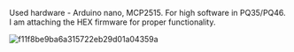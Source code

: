 Used hardware - Arduino nano, MCP2515.
For high software in PQ35/PQ46.
I am attaching the HEX firmware for proper functionality.




![f11f8be9ba6a315722eb29d01a04359a](https://user-images.githubusercontent.com/48298303/180618020-49657cba-40be-413b-a7b2-d93a5c2bbc77.png)

